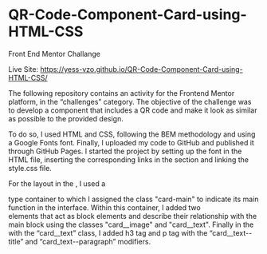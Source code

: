 # QR-Code-Component-Card-using-HTML-CSS
Front End Mentor Challange

Live Site: https://yess-vzo.github.io/QR-Code-Component-Card-using-HTML-CSS/ 


The following repository contains an activity for the Frontend Mentor platform, in the “challenges” category.
The objective of the challenge was to develop a component that includes a QR code and make it look as similar as possible to the provided design.

To do so, I used HTML and CSS, following the BEM methodology and using a Google Fonts font. Finally, I uploaded my code to GitHub and published it through GitHub Pages.
I started the project by setting up the font in the HTML file, inserting the corresponding links in the <head> section and linking the style.css file.

For the layout in the <body>, I used a <div> type container to which I assigned the class "card-main" to indicate its main function in the interface. Within this container, I added two <div> elements that act as block elements and describe their relationship with the main block using the classes "card__image" and "card__text". 
Finally in the <div> with the “card__text” class, I added h3 tag and p tag with the “card__text--title” and “card_text--paragraph” modifiers.
